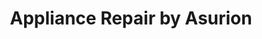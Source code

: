 ---
title: "Appliance Repair by Asurion"
url: /miami/appliance-repair-by-asurion-2/
shop: Haushaltsgeräte
---